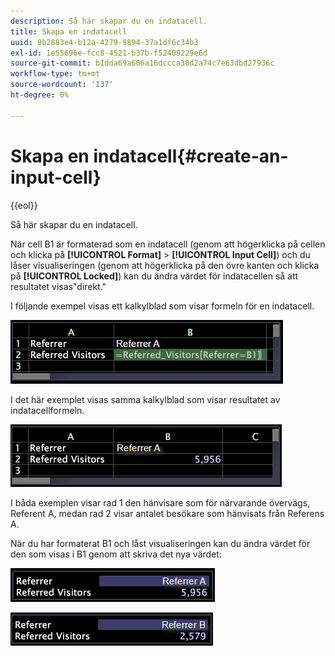 ```yaml
---
description: Så här skapar du en indatacell.
title: Skapa en indatacell
uuid: 9b2883e4-b12a-4279-9894-37a1df6c34b3
exl-id: 1e55696e-fcc8-4521-b37b-f52409229e6d
source-git-commit: b1dda69a606a16dccca30d2a74c7e63dbd27936c
workflow-type: tm+mt
source-wordcount: '137'
ht-degree: 0%

---
```


# Skapa en indatacell{#create-an-input-cell}

{{eol}}

Så här skapar du en indatacell.

När cell B1 är formaterad som en indatacell (genom att högerklicka på cellen och klicka på **[!UICONTROL Format]** > **[!UICONTROL Input Cell]**) och du låser visualiseringen (genom att högerklicka på den övre kanten och klicka på **[!UICONTROL Locked]**) kan du ändra värdet för indatacellen så att resultatet visas&quot;direkt.&quot;

I följande exempel visas ett kalkylblad som visar formeln för en indatacell.

![](assets/vis_Worksheet_InputCell_formula.png)

I det här exemplet visas samma kalkylblad som visar resultatet av indatacellformeln.

![](assets/vis_Worksheet_InputCell.png)

I båda exemplen visar rad 1 den hänvisare som för närvarande övervägs, Referent A, medan rad 2 visar antalet besökare som hänvisats från Referens A.

När du har formaterat B1 och låst visualiseringen kan du ändra värdet för den som visas i B1 genom att skriva det nya värdet:

![](assets/vis_Worksheet_InputCell_locked.png)

![](assets/vis_Worksheet_InputCell_locked_changed.png)

